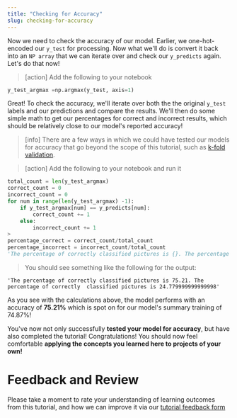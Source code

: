 ```yaml
---
title: "Checking for Accuracy"
slug: checking-for-accuracy
---
```


Now we need to check the accuracy of our model. Earlier, we one-hot-encoded our `y_test` for processing. Now what we'll do is convert it back into an `NP array` that we can iterate over and check our `y_predicts` again. Let's do that now!

>[action]
> Add the following to your notebook
>
```python
y_test_argmax =np.argmax(y_test, axis=1)
```

Great! To check the accuracy, we'll iterate over both the the original `y_test` labels and our predictions and compare the results. We'll then do some simple math to get our percentages for correct and incorrect results, which should be relatively close to our model's reported accuracy!

>[info]
> There are a few ways in which we could have tested our models for accuracy that go beyond the scope of this tutorial, such as [k-fold validation](https://machinelearningmastery.com/k-fold-cross-validation/).

<!-- -->

>[action]
> Add the following to your notebook and run it
>
```python
total_count = len(y_test_argmax)
correct_count = 0
incorrect_count = 0
for num in range(len(y_test_argmax) -1):
    if y_test_argmax[num] == y_predicts[num]:
        correct_count += 1
    else:
        incorrect_count += 1
>
percentage_correct = correct_count/total_count
percentage_incorrect = incorrect_count/total_count
'The percentage of correctly classified pictures is {}. The percentage of correctly  classified pictures is {}'.format(percentage_correct*100,percentage_incorrect*100)
```
> You should see something like the following for the output:
>
```
'The percentage of correctly classified pictures is 75.21. The percentage of correctly  classified pictures is 24.779999999999998'
```

As you see with the calculations above, the model performs with an accuracy of **75.21%** which is spot on for our model's summary training of 74.87%!

You've now not only successfully **tested your model for accuracy**, but have also completed the tutorial! Congratulations! You should now feel comfortable **applying the concepts you learned here to projects of your own!**

# Feedback and Review

Please take a moment to rate your understanding of learning outcomes from this tutorial, and how we can improve it via our [tutorial feedback form](https://goo.gl/forms/tY7PkZiKfFsQT9CC3)
